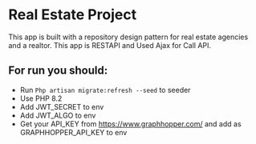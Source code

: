 # Real Estate Project

This app is built with a repository design pattern for real estate agencies and a realtor.
This app is RESTAPI and Used Ajax for Call API.

## For run you should:
- Run ``` Php artisan migrate:refresh --seed ``` to seeder
- Use PHP 8.2
- Add JWT_SECRET to env
- Add JWT_ALGO to env
- Get your API_KEY from https://www.graphhopper.com/ and add as GRAPHHOPPER_API_KEY to env
